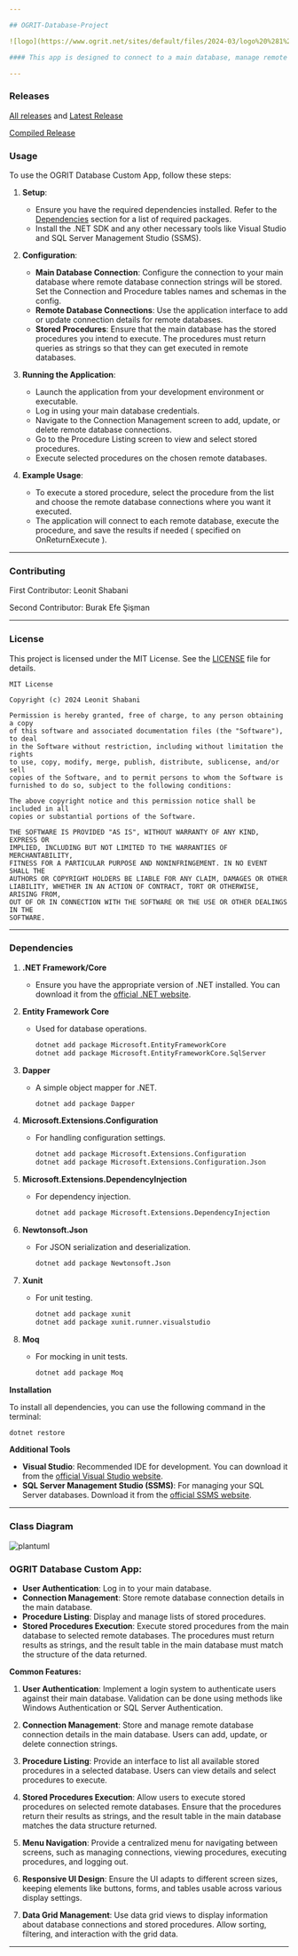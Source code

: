 ```yaml
---

## OGRIT-Database-Project

![logo](https://www.ogrit.net/sites/default/files/2024-03/logo%20%281%29.png)

#### This app is designed to connect to a main database, manage remote database connections, and execute stored procedures on those remote databases.

---
```


### Releases

[All releases](https://github.com/FP-Leo/OGRIT-Uygulama-Projesi/releases) and [Latest Release](https://github.com/FP-Leo/OGRIT-Uygulama-Projesi/releases/latest)

[Compiled Release](https://drive.google.com/file/d/1KpOsMCZEY51_f2eemTFOBd_defXJQdCi/view?usp=sharing)

### Usage

To use the OGRIT Database Custom App, follow these steps:

1. **Setup**:
   - Ensure you have the required dependencies installed. Refer to the [Dependencies](#dependencies) section for a list of required packages.
   - Install the .NET SDK and any other necessary tools like Visual Studio and SQL Server Management Studio (SSMS).

2. **Configuration**:
   - **Main Database Connection**: Configure the connection to your main database where remote database connection strings will be stored. Set the Connection and Procedure tables names and schemas in the config.
   - **Remote Database Connections**: Use the application interface to add or update connection details for remote databases.
   - **Stored Procedures**: Ensure that the main database has the stored procedures you intend to execute. The procedures must return queries as strings so that they can get executed in remote databases.

3. **Running the Application**:
   - Launch the application from your development environment or executable.
   - Log in using your main database credentials.
   - Navigate to the Connection Management screen to add, update, or delete remote database connections.
   - Go to the Procedure Listing screen to view and select stored procedures.
   - Execute selected procedures on the chosen remote databases. 

4. **Example Usage**:
   - To execute a stored procedure, select the procedure from the list and choose the remote database connections where you want it executed.
   - The application will connect to each remote database, execute the procedure, and save the results if needed ( specified on OnReturnExecute ).

---

### Contributing

First Contributor:  Leonit Shabani

Second Contributor: Burak Efe Şişman

---

### License

This project is licensed under the MIT License. See the [LICENSE](LICENSE) file for details.

```
MIT License

Copyright (c) 2024 Leonit Shabani

Permission is hereby granted, free of charge, to any person obtaining a copy
of this software and associated documentation files (the "Software"), to deal
in the Software without restriction, including without limitation the rights
to use, copy, modify, merge, publish, distribute, sublicense, and/or sell
copies of the Software, and to permit persons to whom the Software is
furnished to do so, subject to the following conditions:

The above copyright notice and this permission notice shall be included in all
copies or substantial portions of the Software.

THE SOFTWARE IS PROVIDED "AS IS", WITHOUT WARRANTY OF ANY KIND, EXPRESS OR
IMPLIED, INCLUDING BUT NOT LIMITED TO THE WARRANTIES OF MERCHANTABILITY,
FITNESS FOR A PARTICULAR PURPOSE AND NONINFRINGEMENT. IN NO EVENT SHALL THE
AUTHORS OR COPYRIGHT HOLDERS BE LIABLE FOR ANY CLAIM, DAMAGES OR OTHER
LIABILITY, WHETHER IN AN ACTION OF CONTRACT, TORT OR OTHERWISE, ARISING FROM,
OUT OF OR IN CONNECTION WITH THE SOFTWARE OR THE USE OR OTHER DEALINGS IN THE
SOFTWARE.
```

---

### Dependencies

1. **.NET Framework/Core**
   - Ensure you have the appropriate version of .NET installed. You can download it from the [official .NET website](https://dotnet.microsoft.com/download).

2. **Entity Framework Core**
   - Used for database operations.
     ```sh
     dotnet add package Microsoft.EntityFrameworkCore
     dotnet add package Microsoft.EntityFrameworkCore.SqlServer
     ```

3. **Dapper**
   - A simple object mapper for .NET.
     ```sh
     dotnet add package Dapper
     ```

4. **Microsoft.Extensions.Configuration**
   - For handling configuration settings.
     ```sh
     dotnet add package Microsoft.Extensions.Configuration
     dotnet add package Microsoft.Extensions.Configuration.Json
     ```

5. **Microsoft.Extensions.DependencyInjection**
   - For dependency injection.
     ```sh
     dotnet add package Microsoft.Extensions.DependencyInjection
     ```

6. **Newtonsoft.Json**
   - For JSON serialization and deserialization.
     ```sh
     dotnet add package Newtonsoft.Json
     ```

7. **Xunit**
   - For unit testing.
     ```sh
     dotnet add package xunit
     dotnet add package xunit.runner.visualstudio
     ```

8. **Moq**
   - For mocking in unit tests.
     ```sh
     dotnet add package Moq
     ```

**Installation**

To install all dependencies, you can use the following command in the terminal:
```sh
dotnet restore
```

**Additional Tools**

- **Visual Studio**: Recommended IDE for development. You can download it from the [official Visual Studio website](https://visualstudio.microsoft.com/).
- **SQL Server Management Studio (SSMS)**: For managing your SQL Server databases. Download it from the [official SSMS website](https://docs.microsoft.com/sql/ssms/download-sql-server-management-studio-ssms).

---

### Class Diagram

![plantuml](https://www.plantuml.com/plantuml/png/hLDTZjD037wVKymRgT1UW0U4jh1LfQrOci8h6X8tEzfPJ-NnQ2iXpi8Lw1tAlKZ8pwHcu8NDInpxi_tP-Vmci26EZqwzqENvXEVJtXbIbJCXw8snkFJ8v9q3qb-LRf-NsuZ5GdrJ0wYi202NzmOReD5vwvirzf4nhNLPl8xC7ZyldQqUYaKVA867xEAYbgxwzwpN1Z2cgY8v1MM17henQ1fevq6esFeibqyMdkx8Lr17WXpWtH6goF1Fp8TeMVYd2QR4MnluZr5MVkUxCTuVEeAPYPe1a5QtXJr1k0Sg9alJQ0sm6-lSMyDcHROkEcDdlZZGzMZD-CdvmdDmxFgNja7ZYcJg_MJEX526qaUgO4Op_7OaJ7dtTqnIPIThYyqb_KxC5YFyfmoJXagcjideNsC0ue-7sZ3SU7gSBWO2y1eFaJll3ewScWg_BAtPNqDViHvoLi0ILIpqAosTYU-qfzdtrZ-fzkRFFvpz-Vt1EY0bpltgwlNyZZFXT8-vgFW7IisAzV7vccKqi-IkMmBaJab2icgMC4b4YS8JBAqnNrUYb11XffLKJ7xoNm00)

### OGRIT Database Custom App:

- **User Authentication**: Log in to your main database.
- **Connection Management**: Store remote database connection details in the main database.
- **Procedure Listing**: Display and manage lists of stored procedures.
- **Stored Procedures Execution**: Execute stored procedures from the main database to selected remote databases. The procedures must return results as strings, and the result table in the main database must match the structure of the data returned.

**Common Features:**

1. **User Authentication**: Implement a login system to authenticate users against their main database. Validation can be done using methods like Windows Authentication or SQL Server Authentication.

2. **Connection Management**: Store and manage remote database connection details in the main database. Users can add, update, or delete connection strings.

3. **Procedure Listing**: Provide an interface to list all available stored procedures in a selected database. Users can view details and select procedures to execute.

4. **Stored Procedures Execution**: Allow users to execute stored procedures on selected remote databases. Ensure that the procedures return their results as strings, and the result table in the main database matches the data structure returned.

5. **Menu Navigation**: Provide a centralized menu for navigating between screens, such as managing connections, viewing procedures, executing procedures, and logging out.

6. **Responsive UI Design**: Ensure the UI adapts to different screen sizes, keeping elements like buttons, forms, and tables usable across various display settings.

7. **Data Grid Management**: Use data grid views to display information about database connections and stored procedures. Allow sorting, filtering, and interaction with the grid data.

---
